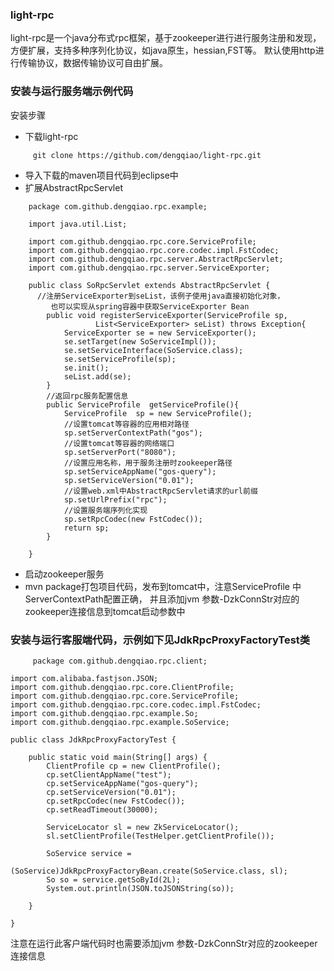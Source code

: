 ### light-rpc
light-rpc是一个java分布式rpc框架，基于zookeeper进行进行服务注册和发现，方便扩展，支持多种序列化协议，如java原生，hessian,FST等。
默认使用http进行传输协议，数据传输协议可自由扩展。

### 安装与运行服务端示例代码
安装步骤<br>
 - 下载light-rpc
```
     git clone https://github.com/dengqiao/light-rpc.git
```
 - 导入下载的maven项目代码到eclipse中<br>
 - 扩展AbstractRpcServlet<br>
```
    package com.github.dengqiao.rpc.example;

    import java.util.List;
    
    import com.github.dengqiao.rpc.core.ServiceProfile;
    import com.github.dengqiao.rpc.core.codec.impl.FstCodec;
    import com.github.dengqiao.rpc.server.AbstractRpcServlet;
    import com.github.dengqiao.rpc.server.ServiceExporter;
    
    public class SoRpcServlet extends AbstractRpcServlet {
      //注册ServiceExporter到seList，该例子使用java直接初始化对象，
         也可以实现从spring容器中获取ServiceExporter Bean
    	public void registerServiceExporter(ServiceProfile sp, 
    	           List<ServiceExporter> seList) throws Exception{
    		ServiceExporter se = new ServiceExporter();
    		se.setTarget(new SoServiceImpl());
    		se.setServiceInterface(SoService.class);
    		se.setServiceProfile(sp);
    		se.init();
    		seList.add(se);
    	}
    	//返回rpc服务配置信息
    	public ServiceProfile  getServiceProfile(){
    		ServiceProfile  sp = new ServiceProfile();
    		//设置tomcat等容器的应用相对路径
    		sp.setServerContextPath("gos");
    		//设置tomcat等容器的网络端口
    		sp.setServerPort("8080");
    		//设置应用名称，用于服务注册时zookeeper路径
    		sp.setServiceAppName("gos-query");
    		sp.setServiceVersion("0.01");
    		//设置web.xml中AbstractRpcServlet请求的url前缀
    		sp.setUrlPrefix("rpc");
    		//设置服务端序列化实现
    		sp.setRpcCodec(new FstCodec());
    		return sp;
    	}
    
    }
```
- 启动zookeeper服务<br>
- mvn package打包项目代码，发布到tomcat中，注意ServiceProfile 中ServerContextPath配置正确，
   并且添加jvm 参数-DzkConnStr对应的zookeeper连接信息到tomcat启动参数中
  
### 安装与运行客服端代码，示例如下见JdkRpcProxyFactoryTest类
```
     package com.github.dengqiao.rpc.client;

import com.alibaba.fastjson.JSON;
import com.github.dengqiao.rpc.core.ClientProfile;
import com.github.dengqiao.rpc.core.ServiceProfile;
import com.github.dengqiao.rpc.core.codec.impl.FstCodec;
import com.github.dengqiao.rpc.example.So;
import com.github.dengqiao.rpc.example.SoService;

public class JdkRpcProxyFactoryTest {

	public static void main(String[] args) {
		ClientProfile cp = new ClientProfile();
		cp.setClientAppName("test");
		cp.setServiceAppName("gos-query");
		cp.setServiceVersion("0.01");
		cp.setRpcCodec(new FstCodec());
		cp.setReadTimeout(30000);
		
		ServiceLocator sl = new ZkServiceLocator();
		sl.setClientProfile(TestHelper.getClientProfile());
		
		SoService service = 
				(SoService)JdkRpcProxyFactoryBean.create(SoService.class, sl);
		So so = service.getSoById(2L);
		System.out.println(JSON.toJSONString(so));
		
	}

}
```
注意在运行此客户端代码时也需要添加jvm 参数-DzkConnStr对应的zookeeper连接信息






